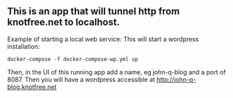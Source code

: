 
## This is an app that will tunnel http from knotfree.net to localhost. 

Example of starting a local web service:
This will start a wordpress installation:

```docker-compose -f docker-compose-wp.yml up```

Then, in the UI of this running app add a name, eg john-q-blog and a port of 8087.
Then you will have a wordpress accessible at http://john-q-blog.knotfree.net


